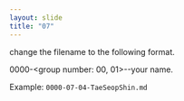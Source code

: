 ```yaml
---
layout: slide
title: "07"
---
```


change the filename to the following format.

0000-<group number: 00, 01>-<member number>-your name.

Example: `0000-07-04-TaeSeopShin.md`



